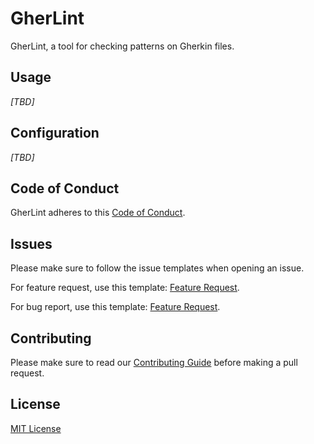 # GherLint

GherLint, a tool for checking patterns on Gherkin files.

## Usage

_[TBD]_

## Configuration

_[TBD]_

## Code of Conduct

GherLint adheres to this [Code of Conduct](CODE_OF_CONDUCT.md).

## Issues

Please make sure to follow the issue templates when opening an issue.

For feature request, use this template: [Feature Request](.github/ISSUE_TEMPLATE/feature_request.md).

For bug report, use this template: [Feature Request](.github/ISSUE_TEMPLATE/bug_report.md).

## Contributing

Please make sure to read our [Contributing Guide](CONTRIBUTING.md) before making a pull request.

## License

[MIT License](LICENSE)
